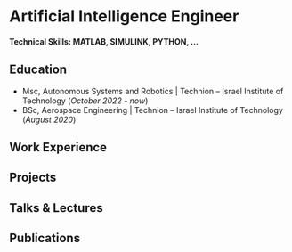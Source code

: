 # Artificial Intelligence Engineer

#### Technical Skills: MATLAB, SIMULINK, PYTHON, ...

## Education
- Msc, Autonomous Systems and Robotics | Technion – Israel Institute of Technology (_October 2022 - now_)	 			        		
- BSc, Aerospace Engineering           | Technion – Israel Institute of Technology (_August 2020_)

## Work Experience

## Projects


## Talks & Lectures



## Publications

